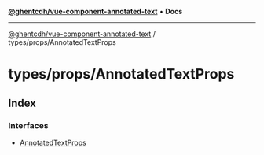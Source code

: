 [**@ghentcdh/vue-component-annotated-text**](../../../README.md) • **Docs**

***

[@ghentcdh/vue-component-annotated-text](../../../modules.md) / types/props/AnnotatedTextProps

# types/props/AnnotatedTextProps

## Index

### Interfaces

- [AnnotatedTextProps](interfaces/AnnotatedTextProps.md)
